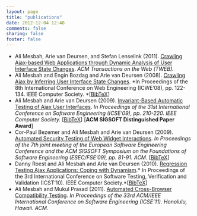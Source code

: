 ```yaml
---
layout: page
title: "publications"
date: 2012-12-04 12:48
comments: false
sharing: false
footer: false
---
```

* Ali Mesbah, Arie van Deursen, and Stefan Lenselink (2011). [Crawling Ajax-based Web Applications through Dynamic Analysis of User Interface State Changes](http://www.ece.ubc.ca/~amesbah/docs/tweb-final.pdf). *ACM Transactions on the Web (TWEB).*
* Ali Mesbah and Engin Bozdag and Arie van Deursen (2008). [Crawling Ajax by Inferring User Interface State Changes](http://swerl.tudelft.nl/twiki/pub/Main/TechnicalReports/TUD-SERG-2008-022.pdf). *In Proceedings of the 8th International Conference on Web Engineering (ICWE’08), pp. 122-134. IEEE Computer Society. *[[BibTeX](http://publications.st.ewi.tudelft.nl/viewbib.php?noheader=1&entry=951)]
* Ali Mesbah and Arie van Deursen (2009). [Invariant-Based Automatic Testing of Ajax User Interfaces](http://swerl.tudelft.nl/twiki/pub/Main/TechnicalReports/TUD-SERG-2009-005.pdf). *In Proceedings of the 31st International Conference on Software Engineering (ICSE’09), pp. 210-220. IEEE Computer Society.*
[[BibTeX](http://publications.st.ewi.tudelft.nl/viewbib.php?noheader=1&entry=1102)] [**ACM SIGSOFT Distinguished Paper Award**]
* Cor-Paul Bezemer and Ali Mesbah and Arie van Deursen (2009). [Automated Security Testing of Web Widget Interactions](http://swerl.tudelft.nl/twiki/pub/Main/TechnicalReports/TUD-SERG-2009-011.pdf). *In Proceedings of the 7th joint meeting of the European Software Engineering Conference and the ACM SIGSOFT Symposium on the Foundations of Software Engineering (ESEC/FSE’09), pp. 81-91. ACM.* [[BibTeX](http://publications.st.ewi.tudelft.nl/viewbib.php?noheader=1&entry=1145)]
* Danny Roest and Ali Mesbah and Arie van Deursen (2010). [Regression Testing Ajax Applications: Coping with Dynamism](http://swerl.tudelft.nl/twiki/pub/Main/TechnicalReports/TUD-SERG-2009-028.pdf).* In Proceedings of the 3rd International Conference on Software Testing, Verification and Validation (ICST’10). IEEE Computer Society.*[[BibTeX](http://publications.st.ewi.tudelft.nl/viewbib.php?noheader=1&entry=1377)]
* Ali Mesbah and Mukul Prasad (2011). [Automated Cross-Browser Compatibility Testing](http://www.ece.ubc.ca/~amesbah/docs/icse11.pdf). *In Proceedings of the 33rd ACM/IEEE International Conference on Software Engineering (ICSE’11). Honolulu, Hawaii. ACM.*